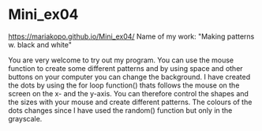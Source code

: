 # Mini_ex04
https://mariakopo.github.io/Mini_ex04/
Name of my work: "Making patterns w. black and white" 


You are very welcome to try out my program. You can use the mouse function to create some different patterns and by using space and other buttons on your computer you can change the background. 
I have created the dots by using the for loop function() thats follows the mouse on the screen on the x- and the y-axis. You can therefore control the shapes and the sizes with your mouse and create different patterns. 
The colours of the dots changes since I have used the random() function but only in the grayscale. 
